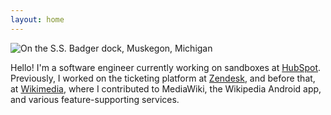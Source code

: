 ```yaml
---
layout: home
---
```


![On the S.S. Badger dock, Muskegon, Michigan](https://live.staticflickr.com/4206/34800499644_888dccc9a0_k.jpg)

Hello! I'm a software engineer currently working on sandboxes at [HubSpot](https://www.hubspot.com/). Previously, I worked on the ticketing platform at [Zendesk](https://zendesk.com), and before that, at [Wikimedia](https://wikimediafoundation.org), where I contributed to MediaWiki, the Wikipedia Android app, and various feature-supporting services.
